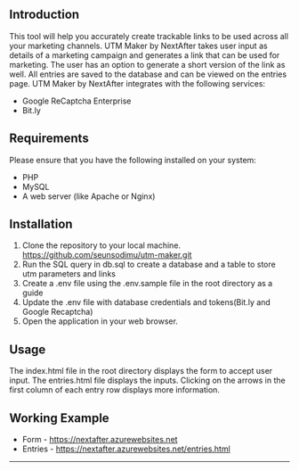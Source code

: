 ## Introduction
This tool will help you accurately create trackable links to be used across all your marketing channels. UTM Maker by NextAfter takes user input as details of a marketing campaign and generates a link that can be used for marketing. The user has an option to generate a short version of the link as well. All entries are saved to the database and can be viewed on the entries page.
UTM Maker by NextAfter integrates with the following services:

- Google ReCaptcha Enterprise
- Bit.ly

## Requirements

Please ensure that you have the following installed on your system:

- PHP
- MySQL
- A web server (like Apache or Nginx)

## Installation

1. Clone the repository to your local machine. https://github.com/seunsodimu/utm-maker.git
2. Run the SQL query in db.sql to create a database and a table to store utm parameters and links
3. Create a .env file using the .env.sample file in the root directory as a guide
4. Update the .env file with database credentials and tokens(Bit.ly and Google Recaptcha)
5. Open the application in your web browser.

## Usage
The index.html file in the root directory displays the form to accept user input. The entries.html file displays the inputs. Clicking on the arrows in the first column of each entry row displays more information.

## Working Example
- Form - https://nextafter.azurewebsites.net
- Entries - https://nextafter.azurewebsites.net/entries.html
---

